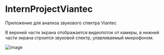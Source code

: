 # InternProjectViantec
Приложение для анализа звукового спектра Viantec

В верхней части экрана отображается видеопоток от камеры, в нижней части экрана строится звуковой спектр, улавливаемый микрофоном.

![image](https://user-images.githubusercontent.com/43324144/215346464-2bdb0a9d-8a92-4476-bb62-1bdc7fe17f18.png)
